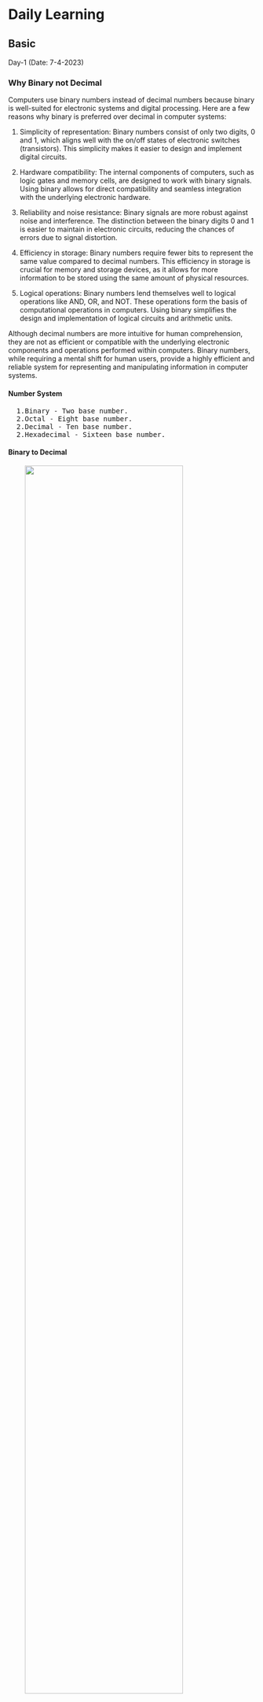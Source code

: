 <body>
  <H1>Daily Learning</H1>
<div>
<h2>Basic</h2>
<p>
Day-1 (Date: 7-4-2023)
<h3>Why Binary not Decimal</h3>
<p>
  Computers use binary numbers instead of decimal numbers because binary is well-suited for electronic systems and digital processing. Here are a few reasons why binary is preferred over decimal in computer systems:

1. Simplicity of representation: Binary numbers consist of only two digits, 0 and 1, which aligns well with the on/off states of electronic switches (transistors). This simplicity makes it easier to design and implement digital circuits.

2. Hardware compatibility: The internal components of computers, such as logic gates and memory cells, are designed to work with binary signals. Using binary allows for direct compatibility and seamless integration with the underlying electronic hardware.

3. Reliability and noise resistance: Binary signals are more robust against noise and interference. The distinction between the binary digits 0 and 1 is easier to maintain in electronic circuits, reducing the chances of errors due to signal distortion.

4. Efficiency in storage: Binary numbers require fewer bits to represent the same value compared to decimal numbers. This efficiency in storage is crucial for memory and storage devices, as it allows for more information to be stored using the same amount of physical resources.

5. Logical operations: Binary numbers lend themselves well to logical operations like AND, OR, and NOT. These operations form the basis of computational operations in computers. Using binary simplifies the design and implementation of logical circuits and arithmetic units.

Although decimal numbers are more intuitive for human comprehension, they are not as efficient or compatible with the underlying electronic components and operations performed within computers. Binary numbers, while requiring a mental shift for human users, provide a highly efficient and reliable system for representing and manipulating information in computer systems.
</p>

<h4>Number System</h4>
<pre>
  1.Binary - Two base number.
  2.Octal - Eight base number.
  2.Decimal - Ten base number.
  2.Hexadecimal - Sixteen base number.
</pre>
<div>
  <h4>Binary to Decimal</h4>
  <pre>
    <img style="width: 80%;" src="Image/asd.png" alt="">
    </br>
function convertToDecimal(x) {
  let bin = 0;
  let rem, i = 1, step = 1;
  while (x != 0) {
      rem = x % 10;
      x = parseInt(x / 10);
      bin = bin + rem * i;
      i = i * 2;
  }
console.log(`Decimal:  ${bin}`);
}
// take input
//let number = prompt('Enter a Binary number: ');
convertToDecimal(101);
  </pre>
  <h4>Decimal to Binary</h4>
  <pre>
    <img style="width: 80%;" src="Image/binary to decimal.jpg" alt="">

</br>

Other way - decimal 75
75 >= 64 = 1
75 - 64 = 11

 32 >= 11 = 0
 16 >= 11 = 0

11 >= 8 = 1
11 - 8 = 3

3 >= 2 = 1
3 - 2 = 0

1 >= 1 = 1

64 = 1 
32 = 0 
16 = 0 
8 = 1 
4 = 0 
2 = 1 
1 = 1

75 = 1001011

function convertToBinary(x) {
  let bin = 0;
  let rem, i = 1, step = 1;
  while (x != 0) {
      rem = x % 2;
      console.log(
          `Step ${step++}: ${x}/2, Remainder = ${rem}, Quotient = ${parseInt(x/2)}`
      );
      x = parseInt(x / 2);
      bin = bin + rem * i;
      i = i * 10;
  }
  console.log(`Binary:  ${bin}`);
}
// take input
//let number = prompt('Enter a decimal number: ');
convertToBinary(5);
  </pre>
</div>

<h4>Decimal to Octal</h4>
<pre>
  <img style="width: 80%;" src="Image/decimal-to-octal.png" alt="">
  </br>
function convertToCOtalTOdecimal(x) {
  let bin = 0;
  let rem, i = 1, step = 1;
  while (x != 0) {
      rem = x % 8;
      x = parseInt(x / 8);
      bin = bin + rem * i;
      i = i * 10;    
  }
console.log(`Octal:  ${bin}`);
}
// take input
//let number = prompt('Enter a Decimal number: ');
convertToCOtalTOdecimal(8);

</pre>
<h4>Octal to Decimal</h4>
<pre>
  <img style="width: 80%;" src="Image/octaltodecimal.png" alt="">
  </br>
function convertToDecimalTOOCatal(x) {
  let bin = 0;
  let rem, i = 1, step = 1;
  while (x != 0) {
      rem = x % 10;
      x = parseInt(x / 10);
      bin = bin + rem * i;
      i = i * 8;    
  }
  console.log(`Decimal:  ${bin}`);
}
// take input
//let number = prompt('Enter a Octal number: ');

convertToDecimalTOOCatal(100);
</pre>

<h4>DIFFERENT BETWEEM INTERPRETER AND COMPILAR</h4>
A compiler translates the entire source code in a single run. 
An interpreter translates the entire source code line by line

<div>
  <h3>#KEYWORDS</h3>
  
  1. High level Language > INTERPRETER(Work line by line) > Machine Language
  2. Assembly language > Assembler > Machine Language
  3. Mid level language ( C )
  4. High level language(python, c++, c# etc)
  5. compiler(GNU, CSS) - A compiler translates the entire source code in a single run
  6. CodeBlocks(IDE-Integrated Development Environment)
  
</div>

</p>
</div>
</body>
</html>
